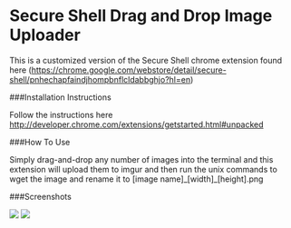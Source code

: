 Secure Shell Drag and Drop Image Uploader
=========================================

This is a customized version of the Secure Shell chrome extension found here (https://chrome.google.com/webstore/detail/secure-shell/pnhechapfaindjhompbnflcldabbghjo?hl=en)

###Installation Instructions

Follow the instructions here http://developer.chrome.com/extensions/getstarted.html#unpacked

###How To Use

Simply drag-and-drop any number of images into the terminal and this extension will upload them to imgur and then run the unix commands to wget the image and rename it to [image name]\_[width]\_[height].png

###Screenshots

![](http://i.imgur.com/IUU47gI.png)
![](http://i.imgur.com/6ceTjPE.png)
